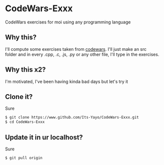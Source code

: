# CodeWars-Exxx
CodeWars exercises for moi using any programming language

## Why this?
I'll compute some exercises taken from [codewars](https://www.codewars.com/dashboard). I'll just make an src folder and in every
.cpp, .c, .js, .py or any other file, I'll type in the exercises. 

## Why this x2?
I'm motivated, I've been having kinda bad days but let's try it

## Clone it?
Sure

```bash
$ git clone https://www.github.com/Its-Yayo/CodeWars-Exxx.git
$ cd CodeWars-Exxx
```

## Update it in ur localhost?
Sure
```bash
$ git pull origin
```

